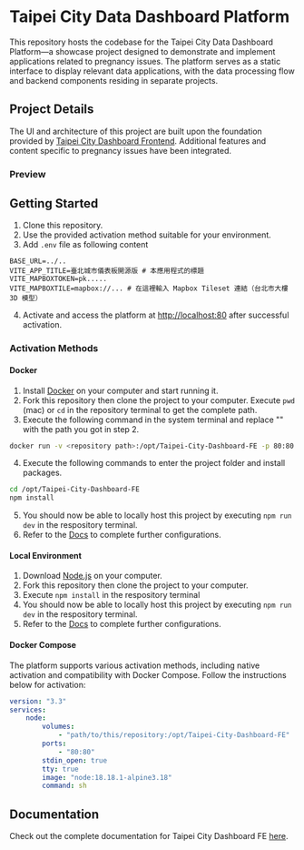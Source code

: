 # Taipei City Data Dashboard Platform

This repository hosts the codebase for the Taipei City Data Dashboard Platform—a showcase project designed to demonstrate and implement applications related to pregnancy issues. The platform serves as a static interface to display relevant data applications, with the data processing flow and backend components residing in separate projects.

## Project Details

The UI and architecture of this project are built upon the foundation provided by [Taipei City Dashboard Frontend](https://github.com/tpe-doit/Taipei-City-Dashboard-FE). Additional features and content specific to pregnancy issues have been integrated.

### Preview

## Getting Started

1. Clone this repository.
2. Use the provided activation method suitable for your environment.
3. Add `.env` file as following content

```
BASE_URL=../..
VITE_APP_TITLE=臺北城市儀表板開源版 # 本應用程式的標題
VITE_MAPBOXTOKEN=pk.....
VITE_MAPBOXTILE=mapbox://... # 在這裡輸入 Mapbox Tileset 連結（台北市大樓 3D 模型）
```

4. Activate and access the platform at [http://localhost:80](http://localhost:80) after successful activation.

### Activation Methods

#### Docker

1. Install [Docker](https://www.docker.com/products/docker-desktop/) on your computer and start running it.
2. Fork this repository then clone the project to your computer. Execute `pwd` (mac) or `cd` in the repository terminal to get the complete path.
3. Execute the following command in the system terminal and replace "<repository path>" with the path you got in step 2.

```bash
docker run -v <repository path>:/opt/Taipei-City-Dashboard-FE -p 80:80 -it node:18.18.1-alpine3.18  sh
```

4. Execute the following commands to enter the project folder and install packages.

```bash
cd /opt/Taipei-City-Dashboard-FE
npm install
```

5. You should now be able to locally host this project by executing `npm run dev` in the respository terminal.
6. Refer to the [Docs](https://tuic.gov.taipei/documentation/front-end/project-setup) to complete further configurations.

#### Local Environment

1. Download [Node.js](https://nodejs.org/en) on your computer.
2. Fork this repository then clone the project to your computer.
3. Execute `npm install` in the respository terminal
4. You should now be able to locally host this project by executing `npm run dev` in the respository terminal.
5. Refer to the [Docs](https://tuic.gov.taipei/documentation/front-end/project-setup) to complete further configurations.

#### Docker Compose

The platform supports various activation methods, including native activation and compatibility with Docker Compose. Follow the instructions below for activation:

```yaml
version: "3.3"
services:
    node:
        volumes:
            - "path/to/this/repository:/opt/Taipei-City-Dashboard-FE"
        ports:
            - "80:80"
        stdin_open: true
        tty: true
        image: "node:18.18.1-alpine3.18"
        command: sh
```

## Documentation

Check out the complete documentation for Taipei City Dashboard FE [here](https://tuic.gov.taipei/documentation).
